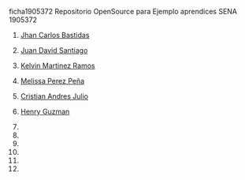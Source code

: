 ficha1905372
Repositorio OpenSource para Ejemplo aprendices SENA 1905372


1. [Jhan Carlos Bastidas](JhanCBB.md)
2. [Juan David Santiago](Juan-Santiago.md)
3. [Kelvin Martinez Ramos](Kelvin_Martinez.md)
4. [Melissa Perez Peña](Melissa.md)

3. [Cristian Andres Julio](cristianjulio.md)
4. [Henry Guzman](henry.md)
5. 
6. 
7. 
8. 
9. 
10. 


